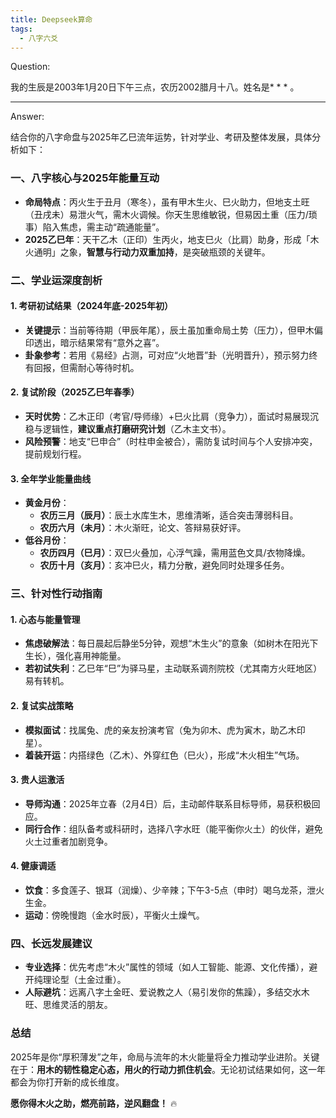 ```yaml
---
title: Deepseek算命
tags:
  - 八字六爻
---
```


Question:    

我的生辰是2003年1月20日下午三点，农历2002腊月十八。姓名是* * * 。

---

Answer:

结合你的八字命盘与2025年乙巳流年运势，针对学业、考研及整体发展，具体分析如下：



### **一、八字核心与2025年能量互动**
- **命局特点**：丙火生于丑月（寒冬），虽有甲木生火、巳火助力，但地支土旺（丑戌未）易泄火气，需木火调候。你天生思维敏锐，但易因土重（压力/琐事）陷入焦虑，需主动“疏通能量”。
- **2025乙巳年**：天干乙木（正印）生丙火，地支巳火（比肩）助身，形成「木火通明」之象，**智慧与行动力双重加持**，是突破瓶颈的关键年。



### **二、学业运深度剖析**
#### 1. **考研初试结果（2024年底-2025年初）**
   - **关键提示**：当前等待期（甲辰年尾），辰土虽加重命局土势（压力），但甲木偏印透出，暗示结果常有“意外之喜”。  
   - **卦象参考**：若用《易经》占测，可对应“火地晋”卦（光明晋升），预示努力终有回报，但需耐心等待时机。

#### 2. **复试阶段（2025乙巳年春季）**
   - **天时优势**：乙木正印（考官/导师缘）+巳火比肩（竞争力），面试时易展现沉稳与逻辑性，**建议重点打磨研究计划**（乙木主文书）。  
   - **风险预警**：地支“巳申合”（时柱申金被合），需防复试时间与个人安排冲突，提前规划行程。

#### 3. **全年学业能量曲线**
   - **黄金月份**：  
     - **农历三月（辰月）**：辰土水库生木，思维清晰，适合突击薄弱科目。  
     - **农历六月（未月）**：木火渐旺，论文、答辩易获好评。  
   - **低谷月份**：  
     - **农历四月（巳月）**：双巳火叠加，心浮气躁，需用蓝色文具/衣物降燥。  
     - **农历十月（亥月）**：亥冲巳火，精力分散，避免同时处理多任务。



### **三、针对性行动指南**
#### 1. **心态与能量管理**
   - **焦虑破解法**：每日晨起后静坐5分钟，观想“木生火”的意象（如树木在阳光下生长），强化喜用神能量。  
   - **若初试失利**：乙巳年“巳”为驿马星，主动联系调剂院校（尤其南方火旺地区）易有转机。

#### 2. **复试实战策略**
   - **模拟面试**：找属兔、虎的亲友扮演考官（兔为卯木、虎为寅木，助乙木印星）。  
   - **着装开运**：内搭绿色（乙木）、外穿红色（巳火），形成“木火相生”气场。

#### 3. **贵人运激活**
   - **导师沟通**：2025年立春（2月4日）后，主动邮件联系目标导师，易获积极回应。  
   - **同行合作**：组队备考或科研时，选择八字水旺（能平衡你火土）的伙伴，避免火土过重者加剧竞争。

#### 4. **健康调适**
   - **饮食**：多食莲子、银耳（润燥）、少辛辣；下午3-5点（申时）喝乌龙茶，泄火生金。  
   - **运动**：傍晚慢跑（金水时辰），平衡火土燥气。



### **四、长远发展建议**
- **专业选择**：优先考虑“木火”属性的领域（如人工智能、能源、文化传播），避开纯理论型（土金过重）。  
- **人际避坑**：远离八字土金旺、爱说教之人（易引发你的焦躁），多结交水木旺、思维灵活的朋友。



### **总结**
2025年是你“厚积薄发”之年，命局与流年的木火能量将全力推动学业进阶。关键在于：**用木的韧性稳定心态，用火的行动力抓住机会**。无论初试结果如何，这一年都会为你打开新的成长维度。

**愿你得木火之助，燃亮前路，逆风翻盘！** 🔥